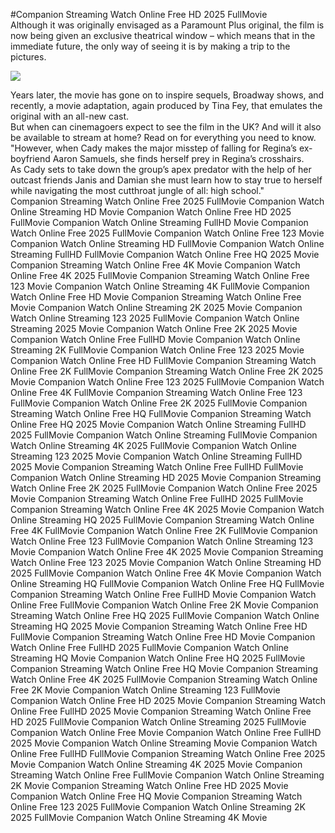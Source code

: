 #Companion Streaming Watch Online Free HD 2025 FullMovie  
Although it was originally envisaged as a Paramount Plus original, the film is now being given an exclusive theatrical window – which means that in the immediate future, the only way of seeing it is by making a trip to the pictures.  
  
[![](https://i.imgur.com/qSNzIqt.png)](https://movie.rssnews.media/WOtIDbV.php)  
  
Years later, the movie has gone on to inspire sequels, Broadway shows, and recently, a movie adaptation, again produced by Tina Fey, that emulates the original with an all-new cast.  
But when can cinemagoers expect to see the film in the UK? And will it also be available to stream at home? Read on for everything you need to know.  
"However, when Cady makes the major misstep of falling for Regina’s ex-boyfriend Aaron Samuels, she finds herself prey in Regina’s crosshairs.  
As Cady sets to take down the group’s apex predator with the help of her outcast friends Janis and Damian she must learn how to stay true to herself while navigating the most cutthroat jungle of all: high school."  
Companion Streaming Watch Online Free 2025 FullMovie
Companion Watch Online Streaming HD Movie
Companion Watch Online Free HD 2025 FullMovie
Companion Watch Online Streaming FullHD Movie
Companion Watch Online Free 2025 FullMovie
Companion Watch Online Free 123 Movie
Companion Watch Online Streaming HD FullMovie
Companion Watch Online Streaming FullHD FullMovie
Companion Watch Online Free HQ 2025 Movie
Companion Streaming Watch Online Free 4K Movie
Companion Watch Online Free 4K 2025 FullMovie
Companion Streaming Watch Online Free 123 Movie
Companion Watch Online Streaming 4K FullMovie
Companion Watch Online Free HD Movie
Companion Streaming Watch Online Free Movie
Companion Watch Online Streaming 2K 2025 Movie
Companion Watch Online Streaming 123 2025 FullMovie
Companion Watch Online Streaming 2025 Movie
Companion Watch Online Free 2K 2025 Movie
Companion Watch Online Free FullHD Movie
Companion Watch Online Streaming 2K FullMovie
Companion Watch Online Free 123 2025 Movie
Companion Watch Online Free HD FullMovie
Companion Streaming Watch Online Free 2K FullMovie
Companion Streaming Watch Online Free 2K 2025 Movie
Companion Watch Online Free 123 2025 FullMovie
Companion Watch Online Free 4K FullMovie
Companion Streaming Watch Online Free 123 FullMovie
Companion Watch Online Free 2K 2025 FullMovie
Companion Streaming Watch Online Free HQ FullMovie
Companion Streaming Watch Online Free HQ 2025 Movie
Companion Watch Online Streaming FullHD 2025 FullMovie
Companion Watch Online Streaming FullMovie
Companion Watch Online Streaming 4K 2025 FullMovie
Companion Watch Online Streaming 123 2025 Movie
Companion Watch Online Streaming FullHD 2025 Movie
Companion Streaming Watch Online Free FullHD FullMovie
Companion Watch Online Streaming HD 2025 Movie
Companion Streaming Watch Online Free 2K 2025 FullMovie
Companion Watch Online Free 2025 Movie
Companion Streaming Watch Online Free FullHD 2025 FullMovie
Companion Streaming Watch Online Free 4K 2025 Movie
Companion Watch Online Streaming HQ 2025 FullMovie
Companion Streaming Watch Online Free 4K FullMovie
Companion Watch Online Free 2K FullMovie
Companion Watch Online Free 123 FullMovie
Companion Watch Online Streaming 123 Movie
Companion Watch Online Free 4K 2025 Movie
Companion Streaming Watch Online Free 123 2025 Movie
Companion Watch Online Streaming HD 2025 FullMovie
Companion Watch Online Free 4K Movie
Companion Watch Online Streaming HQ FullMovie
Companion Watch Online Free HQ FullMovie
Companion Streaming Watch Online Free FullHD Movie
Companion Watch Online Free FullMovie
Companion Watch Online Free 2K Movie
Companion Streaming Watch Online Free HQ 2025 FullMovie
Companion Watch Online Streaming HQ 2025 Movie
Companion Streaming Watch Online Free HD FullMovie
Companion Streaming Watch Online Free HD Movie
Companion Watch Online Free FullHD 2025 FullMovie
Companion Watch Online Streaming HQ Movie
Companion Watch Online Free HQ 2025 FullMovie
Companion Streaming Watch Online Free HQ Movie
Companion Streaming Watch Online Free 4K 2025 FullMovie
Companion Streaming Watch Online Free 2K Movie
Companion Watch Online Streaming 123 FullMovie
Companion Watch Online Free HD 2025 Movie
Companion Streaming Watch Online Free FullHD 2025 Movie
Companion Streaming Watch Online Free HD 2025 FullMovie
Companion Watch Online Streaming 2025 FullMovie
Companion Watch Online Free Movie
Companion Watch Online Free FullHD 2025 Movie
Companion Watch Online Streaming Movie
Companion Watch Online Free FullHD FullMovie
Companion Streaming Watch Online Free 2025 Movie
Companion Watch Online Streaming 4K 2025 Movie
Companion Streaming Watch Online Free FullMovie
Companion Watch Online Streaming 2K Movie
Companion Streaming Watch Online Free HD 2025 Movie
Companion Watch Online Free HQ Movie
Companion Streaming Watch Online Free 123 2025 FullMovie
Companion Watch Online Streaming 2K 2025 FullMovie
Companion Watch Online Streaming 4K Movie